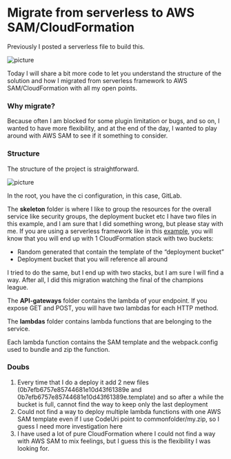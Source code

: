 # Migrate from serverless to AWS SAM/CloudFormation #

Previously I posted a serverless file to build this.

![picture](https://bitbucket.org/DanBranch/api-sns-sqs-lambda/downloads/diagram.png)

Today I will share a bit more code to let you understand the structure of the solution and how I migrated from serverless framework to AWS SAM/CloudFormation with all my open points.

### Why migrate? ###

Because often I am blocked for some plugin limitation or bugs, and so on, I wanted to have more flexibility, and at the end of the day, I wanted to play around with AWS SAM to see if it something to consider.

### Structure ###

The structure of the project is straightforward.

![picture](https://bitbucket.org/DanBranch/gitlab-aws-sam-cloudformation/downloads/Structure.png)

In the root, you have the ci configuration, in this case, GitLab.

The **skeleton** folder is where I like to group the resources for the overall service like security groups, the deployment bucket etc
I have two files in this example, and I am sure that I did something wrong, but please stay with me.
If you are using a serverless framework like in this [example](https://bitbucket.org/DanBranch/api-sns-sqs-lambda/src/master/), you will know that you will end up with 1 CloudFormation stack with two buckets:

*  Random generated that contain the template of the “deployment bucket”
*  Deployment bucket that you will reference all around

I tried to do the same, but I end up with two stacks, but I am sure I will find a way. After all, I did this migration watching the final of the champions league.

The **API-gateways** folder contains the lambda of your endpoint. If you expose GET and POST, you will have two lambdas for each HTTP method.

The **lambdas** folder contains lambda functions that are belonging to the service.

Each lambda function contains the SAM template and the webpack.config used to bundle and zip the function.

### Doubs ###

1.  Every time that I do a deploy it add 2 new files (0b7efb6757e85744681e10d43f61389e and 0b7efb6757e85744681e10d43f61389e.template) and so after a while the bucket is full, cannot find the way to keep only the last deployment
2.  Could not find a way to deploy multiple lambda functions with one AWS SAM template even if I use CodeUri point to commonfolder/my.zip, so I guess I need more investigation here
3.  I have used a lot of pure CloudFormation where I could not find a way with AWS SAM to mix feelings, but I guess this is the flexibility I was looking for.
